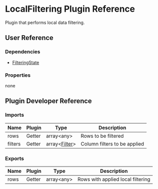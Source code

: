 # LocalFiltering Plugin Reference

Plugin that performs local data filtering.

## User Reference

### Dependencies

- [FilteringState](./filtering-state.md)

### Properties

none

## Plugin Developer Reference

### Imports

Name | Plugin | Type | Description
-----|--------|------|------------
rows | Getter | array&lt;any&gt; | Rows to be filtered
filters | Getter | array&lt;[Filter](./filtering-state.md#filter)&gt; | Column filters to be applied

### Exports

Name | Plugin | Type | Description
-----|--------|------|------------
rows | Getter | array&lt;any&gt; | Rows with applied local filtering

